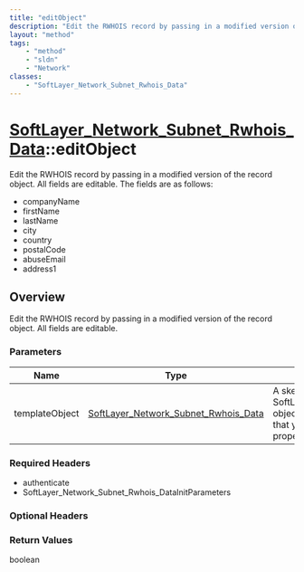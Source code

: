 ```yaml
---
title: "editObject"
description: "Edit the RWHOIS record by passing in a modified version of the record object.  All fields are editable."
layout: "method"
tags:
    - "method"
    - "sldn"
    - "Network"
classes:
    - "SoftLayer_Network_Subnet_Rwhois_Data"
---
```

# [SoftLayer_Network_Subnet_Rwhois_Data](/reference/services/SoftLayer_Network_Subnet_Rwhois_Data)::editObject

Edit the RWHOIS record by passing in a modified version of the record object. All fields are editable. The fields are as follows: 
* companyName
* firstName
* lastName
* city
* country
* postalCode
* abuseEmail
* address1


## Overview 
Edit the RWHOIS record by passing in a modified version of the record object.  All fields are editable.

### Parameters 
|Name | Type | Description |
| --- | --- | --- |
|templateObject| <a href='/reference/datatypes/SoftLayer_Network_Subnet_Rwhois_Data'>SoftLayer_Network_Subnet_Rwhois_Data </a>| A skeleton SoftLayer_Network_Subnet_Rwhois_Data object with only the properties defined that you wish to change. Unchanged properties are left alone.|


### Required Headers
* authenticate
* SoftLayer_Network_Subnet_Rwhois_DataInitParameters

### Optional Headers

### Return Values
boolean

